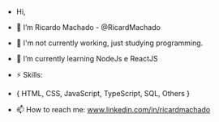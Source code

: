 - Hi,

- 👋 I’m Ricardo Machado - @RicardMachado
- 🔭 I'm not currently working, just studying programming.
- 🌱 I’m currently learning NodeJs e ReactJS
- ⚡ Skills:
- { HTML, CSS, JavaScript, TypeScript, SQL, Others }

- 📫 How to reach me: www.linkedin.com/in/ricardmachado
